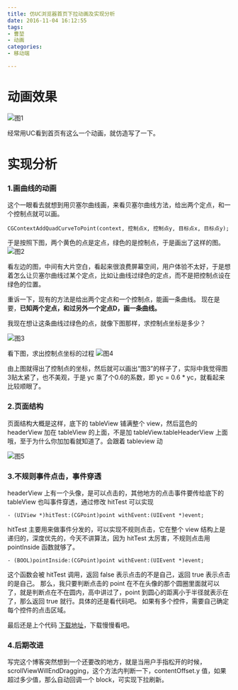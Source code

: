 ```yaml
---
title: 仿UC浏览器首页下拉动画及实现分析
date: 2016-11-04 16:12:55
tags:
- 曹堃
- 动画
categories:
- 移动端

---
```


# 动画效果

![图1](http://upload-images.jianshu.io/upload_images/2764502-f79c05d1173662a5.png?imageMogr2/auto-orient/strip%7CimageView2/2/w/1240)

经常用UC看到首页有这么一个动画，就仿造写了一下。

# 实现分析
### 1.画曲线的动画
这个一眼看去就想到用贝塞尔曲线画，来看贝塞尔曲线方法，给出两个定点，和一个控制点就可以画。
```
CGContextAddQuadCurveToPoint(context, 控制点x, 控制点y, 目标点x, 目标点y);
```
于是按照下图，两个黄色的点是定点，绿色的是控制点，于是画出了这样的图。
![图2](http://upload-images.jianshu.io/upload_images/2764502-6c714da4d784ba32.png?imageMogr2/auto-orient/strip%7CimageView2/2/w/1240)

看左边的图，中间有大片空白，看起来很浪费屏幕空间，用户体验不太好，于是想着怎么让贝塞尔曲线过某个定点，比如让曲线过绿色的定点，而不是把控制点设在绿色的位置。

重诉一下，现有的方法是给出两个定点和一个控制点，能画一条曲线。
现在是要，**已知两个定点，和过另外一个定点D，画一条曲线。**

我现在想让这条曲线过绿色的点，就像下图那样，求控制点坐标是多少？

![图3](http://upload-images.jianshu.io/upload_images/2764502-05b3633524b49863.png?imageMogr2/auto-orient/strip%7CimageView2/2/w/1240)

看下图，求出控制点坐标的过程
![图4](http://upload-images.jianshu.io/upload_images/2764502-33f2c618ab9c3e46.png?imageMogr2/auto-orient/strip%7CimageView2/2/w/1240)

由上图就得出了控制点的坐标，然后就可以画出“图3”的样子了，实际中我觉得图3贴太紧了，也不美观，于是 yc 乘了个0.6的系数，即 yc = 0.6 * yc，就看起来比较顺眼了。

### 2.页面结构

页面结构大概是这样，底下的 tableView 铺满整个 view，然后蓝色的headerView 加在 tableView 的上面，不是加 tableView.tableHeaderView 上面哦，至于为什么你加加看就知道了。会跟着 tableview 动

![图5](http://upload-images.jianshu.io/upload_images/2764502-dd0d035e4b25f762.png?imageMogr2/auto-orient/strip%7CimageView2/2/w/1240)

### 3.不规则事件点击，事件穿透
headerView 上有一个头像，是可以点击的，其他地方的点击事件要传给底下的 tableView 也叫事件穿透，通过修改 hitTest 可以实现
```
- (UIView *)hitTest:(CGPoint)point withEvent:(UIEvent *)event;
```
hitTest 主要用来做事件分发的，可以实现不规则点击，它在整个 view 结构上是递归的，深度优先的，今天不讲算法，因为 hitTest 太厉害，不规则点击用 pointInside 函数就够了。
```
- (BOOL)pointInside:(CGPoint)point withEvent:(UIEvent *)event;
```
这个函数会被 hitTest 调用，返回 false 表示点击的不是自己，返回 true 表示点击的是自己。
那么，我只要判断点击的 point 在不在头像的那个圆圈里面就可以了，就是判断点在不在圆内，高中讲过了，point 到圆心的距离小于半径就表示在了，那么返回 true 就行。具体的还是看代码吧。
如果有多个控件，需要自己确定每个控件的点击区域。

最后还是上个代码 [下载地址](https://github.com/hehe520/PullAnimation)，下载慢慢看吧。

### 4.后期改进

写完这个博客突然想到一个还要改的地方，就是当用户手指松开的时候，scrollViewWillEndDragging，这个方法内判断一下，contentOffset.y 值，如果超过多少值，那么自动回调一个 block，可实现下拉刷新。

